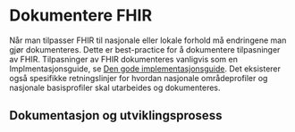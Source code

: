 # Dokumentere FHIR

Når man tilpasser FHIR til nasjonale eller lokale forhold må endringene man gjør dokumenteres. Dette er best-practice for å dokumentere tilpasninger av FHIR. Tilpasninger av FHIR dokumenteres vanligvis som en Implmentasjonsguide, se [Den gode implementasjonsguide](dgi\index.md). Det eksisterer også spesifikke retningslinjer for hvordan nasjonale områdeprofiler og nasjonale basisprofiler skal utarbeides og dokumenteres.

## Dokumentasjon og utviklingsprosess
